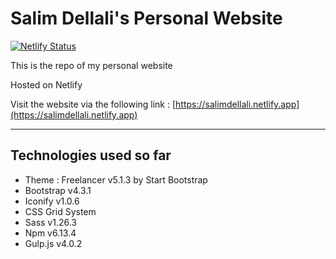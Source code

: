 # Salim Dellali's Personal Website

[![Netlify Status](https://api.netlify.com/api/v1/badges/05ad2da4-24f1-4c55-ba79-8d5a1d86b277/deploy-status)](https://app.netlify.com/sites/salimdellali/deploys)

This is the repo of my personal website

Hosted on Netlify

Visit the website via the following link :  [https://salimdellali.netlify.app](https://salimdellali.netlify.app)

---

## Technologies used so far

- Theme : Freelancer v5.1.3 by Start Bootstrap
- Bootstrap v4.3.1
- Iconify v1.0.6
- CSS Grid System
- Sass v1.26.3
- Npm v6.13.4
- Gulp.js v4.0.2